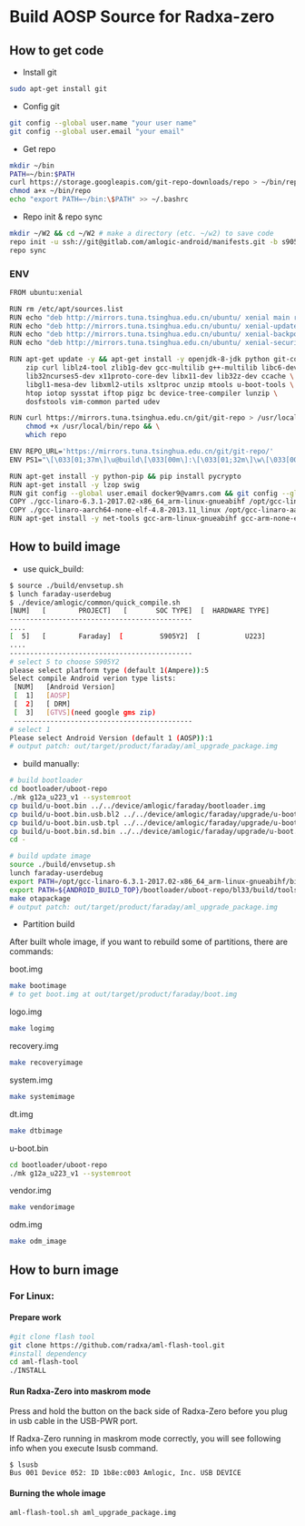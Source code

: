 <!---
---
title: Build AOSP Source for Radxa-zero
permalink: https://github.com/radxa/documentation/tree/master/rs102/build/aosp.md
---
-->

# Build AOSP Source for Radxa-zero



## How to get code
* Install git
```bash
sudo apt-get install git
```
* Config git
```bash
git config --global user.name "your user name"
git config --global user.email "your email"
```
* Get repo
```bash
mkdir ~/bin
PATH=~/bin:$PATH
curl https://storage.googleapis.com/git-repo-downloads/repo > ~/bin/repo
chmod a+x ~/bin/repo
echo "export PATH=~/bin:\$PATH" >> ~/.bashrc
```
* Repo init & repo sync
```bash
mkdir ~/W2 && cd ~/W2 # make a directory (etc. ~/w2) to save code
repo init -u ssh://git@gitlab.com/amlogic-android/manifests.git -b s905x3-android-p -m p-amlogic-openlinux-20191101-ott-aosp.xml
repo sync
```

### ENV

```bash
FROM ubuntu:xenial

RUN rm /etc/apt/sources.list
RUN echo "deb http://mirrors.tuna.tsinghua.edu.cn/ubuntu/ xenial main restricted universe multiverse" | tee /etc/apt/sources.list
RUN echo "deb http://mirrors.tuna.tsinghua.edu.cn/ubuntu/ xenial-updates main restricted universe multiverse" >> /etc/apt/sources.list
RUN echo "deb http://mirrors.tuna.tsinghua.edu.cn/ubuntu/ xenial-backports main restricted universe multiverse" >> /etc/apt/sources.list
RUN echo "deb http://mirrors.tuna.tsinghua.edu.cn/ubuntu/ xenial-security main restricted universe multiverse" >> /etc/apt/sources.list

RUN apt-get update -y && apt-get install -y openjdk-8-jdk python git-core gnupg flex bison gperf build-essential \
    zip curl liblz4-tool zlib1g-dev gcc-multilib g++-multilib libc6-dev-i386\
    lib32ncurses5-dev x11proto-core-dev libx11-dev lib32z-dev ccache \
    libgl1-mesa-dev libxml2-utils xsltproc unzip mtools u-boot-tools \
    htop iotop sysstat iftop pigz bc device-tree-compiler lunzip \
    dosfstools vim-common parted udev

RUN curl https://mirrors.tuna.tsinghua.edu.cn/git/git-repo > /usr/local/bin/repo && \
    chmod +x /usr/local/bin/repo && \
    which repo

ENV REPO_URL='https://mirrors.tuna.tsinghua.edu.cn/git/git-repo/'
ENV PS1="\[\033[01;37m\]\u@build\[\033[00m\]:\[\033[01;32m\]\w\[\033[00m\]:$ "

RUN apt-get install -y python-pip && pip install pycrypto
RUN apt-get install -y lzop swig
RUN git config --global user.email docker9@vamrs.com && git config --global user.name docker9
COPY ./gcc-linaro-6.3.1-2017.02-x86_64_arm-linux-gnueabihf /opt/gcc-linaro-6.3.1-2017.02-x86_64_arm-linux-gnueabihf
COPY ./gcc-linaro-aarch64-none-elf-4.8-2013.11_linux /opt/gcc-linaro-aarch64-none-elf-4.8-2013.11_linux
RUN apt-get install -y net-tools gcc-arm-linux-gnueabihf gcc-arm-none-eabi
```



## How to build image
* use quick_build:

```bash
$ source ./build/envsetup.sh
$ lunch faraday-userdebug
$ ./device/amlogic/common/quick_compile.sh
[NUM]   [        PROJECT]   [       SOC TYPE]  [  HARDWARE TYPE]
---------------------------------------------
....
[  5]   [        Faraday]  [         S905Y2]  [           U223]
....
---------------------------------------------
# select 5 to choose S905Y2
please select platform type (default 1(Ampere)):5
Select compile Android verion type lists:
 [NUM]   [Android Version]
 [  1]   [AOSP]
 [  2]   [ DRM]
 [  3]   [GTVS](need google gms zip)
 --------------------------------------------
# select 1
Please select Android Version (default 1 (AOSP)):1
# output patch: out/target/product/faraday/aml_upgrade_package.img
```

* build manually:

```bash
# build bootloader
cd bootloader/uboot-repo
./mk g12a_u223_v1 --systemroot
cp build/u-boot.bin ../../device/amlogic/faraday/bootloader.img
cp build/u-boot.bin.usb.bl2 ../../device/amlogic/faraday/upgrade/u-boot.bin.usb.bl2
cp build/u-boot.bin.usb.tpl ../../device/amlogic/faraday/upgrade/u-boot.bin.usb.tpl
cp build/u-boot.bin.sd.bin ../../device/amlogic/faraday/upgrade/u-boot.bin.sd.bin
cd -

# build update image
source ./build/envsetup.sh
lunch faraday-userdebug
export PATH=/opt/gcc-linaro-6.3.1-2017.02-x86_64_arm-linux-gnueabihf/bin:$PATH
export PATH=${ANDROID_BUILD_TOP}/bootloader/uboot-repo/bl33/build/tools:$PATH
make otapackage
# output patch: out/target/product/faraday/aml_upgrade_package.img
```
* Partition build

After built whole image, if you want to rebuild some of partitions, there are commands:

boot.img
```bash
make bootimage
# to get boot.img at out/target/product/faraday/boot.img
```
logo.img
```bash
make logimg
```
recovery.img
```bash
make recoveryimage
```
system.img
```bash
make systemimage
```
dt.img
```bash
make dtbimage
```
u-boot.bin
```bash
cd bootloader/uboot-repo
./mk g12a_u223_v1 --systemroot
```
vendor.img
```bash
make vendorimage
```
odm.img
```bash
make odm_image
```

## How to burn image

### For Linux:
#### Prepare work

```bash
#git clone flash tool
git clone https://github.com/radxa/aml-flash-tool.git
#install dependency
cd aml-flash-tool
./INSTALL
```

#### Run Radxa-Zero into maskrom mode

Press and hold the button on the back side of Radxa-Zero before you plug in usb cable in the USB-PWR port.

If Radxa-Zero running in maskrom mode correctly, you will see following info when you execute lsusb command.

```log
$ lsusb
Bus 001 Device 052: ID 1b8e:c003 Amlogic, Inc. USB DEVICE
```

#### Burning the whole image

```bash
aml-flash-tool.sh aml_upgrade_package.img
```


